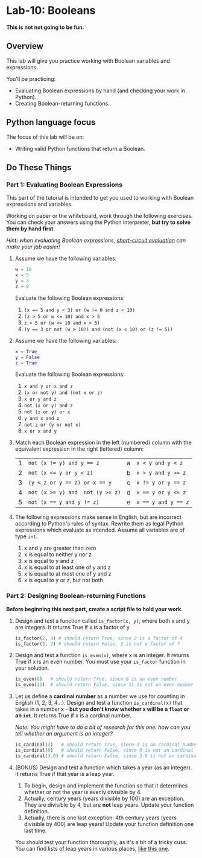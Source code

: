 # Lab-10: Booleans

**This is not not going to be fun.**

## Overview

This lab will give you practice working with Boolean variables and expressions.

You'll be practicing:

- Evaluating Boolean expressions by hand (and checking your work in Python).
- Creating Boolean-returning functions.

## Python language focus

The focus of this lab will be on:

- Writing valid Python functions that return a Boolean.

## Do These Things

### Part 1: Evaluating Boolean Expressions

This part of the tutorial is intended to get you used to working with Boolean expressions and variables. 

Working on paper or the whiteboard, work through the following exercises. You can check your answers using the Python interpreter, **but try to solve them by hand first**.

_Hint: when evaluating Boolean expressions, [short-circuit evaluation](https://www.geeksforgeeks.org/short-circuiting-techniques-python/) can make your job easier!_

1. Assume we have the following variables:
    
    ```python
    w = 10
    x = 5
    y = 3
    z = 8
    ```
    Evaluate the following Boolean expressions:
    1. `(x == 5 and y < 3) or (w != 0 and z < 10)`
    2. `(z > 5 or w <= 10) and x > 5`
    3. `z > 5 or (w <= 10 and x > 5)`
    4. `(y == 3 or not (w > 10)) and (not (x < 10) or (z != 5))`

2.  Assume we have the following variables:

    ```python
    x = True
    y = False
    z = True
    ```

    Evaluate the following Boolean expressions:
    1. `x and y or x and z`
    2. `(x or not y) and (not x or z)`
    3. `x or y and z`
    4. `not (x or y) and z`
    5. `not (z or y) or x`
    6. `y and x and z`
    7. `not z or (y or not x)`
    8. `x or x and y`

3. Match each Boolean expression in the left (numbered) column with the equivalent expression in the right (lettered) column:

    |   |                                  |   |                     |
    |---|----------------------------------|---|---------------------|
    | 1 | `not (x != y) and y == z`        | a | `x < y and y < z`   |
    | 2 | `not (x <= y or y < z)`          | b | `x > y and y >= z`  |
    | 3 | `(y < z or y == z) or x == y`    | c | `x != y or y == z`  |
    | 4 | `not (x >= y) and  not (y >= z)` | d | `x == y or y <= z`  |
    | 5 | `not (x == y and y != z)`        | e | `x == y and y == z` |

4. The following expressions make sense in English, but are incorrect according to Python's rules of syntax. Rewrite them as legal Python expressions which evaluate as intended. Assume all variables are of type `int`.

    1. x and y are greater than zero		
    2. x is equal to neither y nor z
    3. x is equal to y and z
    4. x is equal to at least one of y and z
    5. x is equal to at most one of y and z
    6. x is equal to y or z, but not both		


### Part 2: Designing Boolean-returning Functions

**Before beginning this next part, create a script file to hold your work.**

1. Design and test a function called `is_factor(x, y)`, where both x and y are integers. It returns True if x is a factor of y.

    ```python
    is_factor(2, 4) # should return True, since 2 is a factor of 4
    is_factor(3, 7) # should return False, 3 is not a factor of 7
    ```

2. Design and test a function `is_even(x)`, where x is an integer. It returns True if x is an even number. You must use your `is_factor` function in your solution.

    ```python
    is_even(8)   # should return True, since 8 is an even number
    is_even(11)  # should return False, since 11 is not an even number
    ```

3. Let us define a **cardinal number** as a number we use for counting in English (1, 2, 3, 4...). Design and test a function `is_cardinal(x)` that takes in a number x - **but you don't know whether x will be a `float` or an `int`**. It returns True if x is a cardinal number.

   _Note: You might have to do a bit of research for this one: how can you tell whether an argument is an integer?_

    ```python
    is_cardinal(3)   # should return True, since 3 is an cardinal number
    is_cardinal(0)   # should return False, since 0 is not an cardinal number
    is_cardinal(3.0) # should return False, since 3.0 is not an cardinal number
    ```

4. (BONUS) Design and test a function which takes a year (as an integer). It returns True if that year is a leap year.  

   1. To begin, design and implement the function so that it determines whether or not the year is evenly divisible by 4.
   2. Actually, century years (years divisible by 100) are an exception.  They are divisible by 4, but are **not** leap years. Update your function definition.
   3. Actually, there is one last exception: 4th century years (years divisible by 400) are leap years! Update your function definition one last time.

    You should test your function thoroughly, as it's a bit of a tricky cuss. You can find lists of leap years in various places, [like this one](https://www.pleacher.com/mp/mlessons/algebra/mobleap.html).


